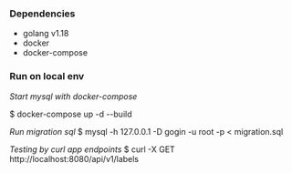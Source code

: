 ### Dependencies
- golang v1.18
- docker
- docker-compose

### Run on local env
*Start mysql with docker-compose*

$ docker-compose up -d --build

*Run migration sql*
$ mysql -h 127.0.0.1 -D gogin -u root -p < migration.sql

*Testing by curl app endpoints*
$ curl -X GET http://localhost:8080/api/v1/labels